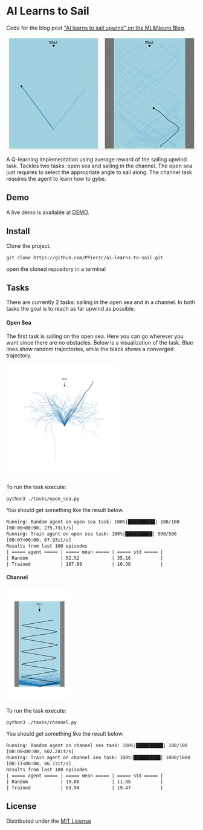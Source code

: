# AI Learns to Sail
Code for the blog post ["AI learns to sail upwind" on the ML&Neuro Blog](https://ppierzc.github.io/ai-learns-to-sail-upwind).

<img alt="channel results" src="./imgs/sailing_two_tasks.gif" height="300px" />

A Q-learning implementation using average reward of the sailing upwind task.
Tackles two tasks: open sea and sailing in the channel.
The open sea just requires to select the appropriate angle to sail along.
The channel task requires the agent to learn how to gybe.

## Demo
A live demo is available at [DEMO](https://ppierzc.github.io/ai-learns-to-sail-upwind/#open_sea_container).

## Install
Clone the project.

    git clone https://github.com/PPierzc/ai-learns-to-sail.git
    
open the cloned repository in a terminal

## Tasks
There are currently 2 tasks: sailing in the open sea and in a channel.
In both tasks the goal is to reach as far upwind as possible.

#### Open Sea
The first task is sailing on the open sea.
Here you can go wherever you want since there are no obstacles.
Below is a visualization of the task.
Blue lines show random trajectories, while the black shows a converged trajectory.

<img alt="open sea results" src="./imgs/open_sea.png" width="300px" />

To run the task execute:

    python3 ./tasks/open_sea.py

You should get something like the result below.

    Running: Random agent on open sea task: 100%|██████████| 100/100 [00:00<00:00, 275.73it/s]
    Running: Train agent on open sea task: 100%|██████████| 500/500 [00:07<00:00, 67.93it/s]
    Results from last 100 episodes
    | ===== agent ===== | ===== mean ===== | ===== std ===== |
    | Random            | 52.52            | 35.16           |
    | Trained           | 107.89           | 10.36           |
    
#### Channel
<img alt="channel results" src="./imgs/channel.png" height="300px" />

To run the task execute:

    python3 ./tasks/channel.py

You should get something like the result below.

    Running: Random agent on channel sea task: 100%|██████████| 100/100 [00:00<00:00, 602.28it/s]
    Running: Train agent on channel sea task: 100%|██████████| 1000/1000 [00:11<00:00, 86.73it/s]
    Results from last 100 episodes
    | ===== agent ===== | ===== mean ===== | ===== std ===== |
    | Random            | 19.86            | 11.88           |
    | Trained           | 63.94            | 19.47           |
    
## License
Distributed under the [MIT License](/LICENSE)